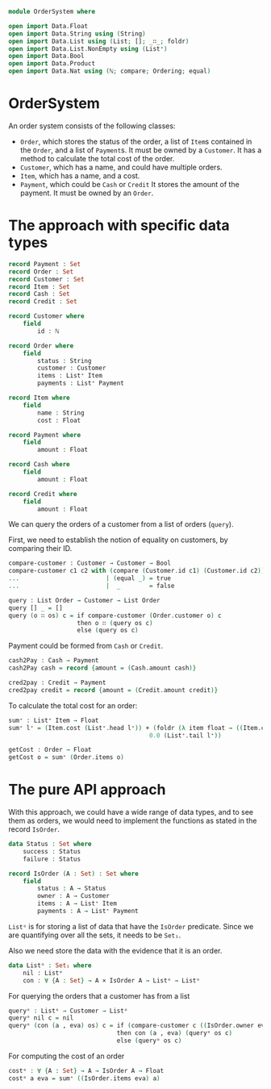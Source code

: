 ```agda
module OrderSystem where

open import Data.Float 
open import Data.String using (String)
open import Data.List using (List; []; _∷_; foldr)
open import Data.List.NonEmpty using (List⁺)
open import Data.Bool
open import Data.Product
open import Data.Nat using (ℕ; compare; Ordering; equal)
```

# OrderSystem

An order system consists of the following classes:

- `Order`, which stores the status of the order, 
    a list of `Item`s contained in the `Order`,
    and a list of `Payment`s.
    It must be owned by a `Customer`.
    It has a method to calculate the total cost of the order.
- `Customer`, which has a name, and could have multiple orders.
- `Item`, which has a name, and a cost.
- `Payment`, which could be `Cash` or `Credit`
    It stores the amount of the payment.
    It must be owned by an `Order`.

# The approach with specific data types

```agda
record Payment : Set
record Order : Set
record Customer : Set
record Item : Set
record Cash : Set
record Credit : Set

record Customer where
    field
        id : ℕ

record Order where
    field
        status : String
        customer : Customer
        items : List⁺ Item 
        payments : List⁺ Payment 

record Item where
    field
        name : String
        cost : Float

record Payment where
    field
        amount : Float

record Cash where
    field
        amount : Float

record Credit where
    field
        amount : Float
```

We can query the orders of a customer from a list of orders (`query`).

First, we need to establish the notion of equality on customers, by
comparing their ID.

```agda
compare-customer : Customer → Customer → Bool
compare-customer c1 c2 with (compare (Customer.id c1) (Customer.id c2)) 
...                        | (equal _) = true
...                        |  _        = false

query : List Order → Customer → List Order
query [] _ = []
query (o ∷ os) c = if compare-customer (Order.customer o) c 
                   then o ∷ (query os c) 
                   else (query os c)  
```

Payment could be formed from `Cash` or `Credit`.

```agda
cash2Pay : Cash → Payment
cash2Pay cash = record {amount = (Cash.amount cash)}

cred2pay : Credit → Payment
cred2pay credit = record {amount = (Credit.amount credit)}
```

To calculate the total cost for an order:

```agda
sum⁺ : List⁺ Item → Float
sum⁺ l⁺ = (Item.cost (List⁺.head l⁺)) + (foldr (λ item float → ((Item.cost item) + float))
                                       0.0 (List⁺.tail l⁺))

getCost : Order → Float
getCost o = sum⁺ (Order.items o)
```

# The pure API approach

With this approach, we could have a wide range of data types, 
and to see them as orders, we would need to implement the functions
as stated in the record `IsOrder`.

```agda
data Status : Set where
    success : Status
    failure : Status

record IsOrder (A : Set) : Set where
    field
        status : A → Status
        owner : A → Customer
        items : A → List⁺ Item
        payments : A → List⁺ Payment
```

`Listᵒ` is for storing a list of data that have the `IsOrder` predicate.
Since we are quantifying over all the sets, it needs to be `Set₁`.

Also we need store the data with the evidence that it is an order.

```agda
data Listᵒ : Set₁ where
    nil : Listᵒ
    con : ∀ {A : Set} → A × IsOrder A → Listᵒ → Listᵒ
```

For querying the orders that a customer has from a list

```agda
queryᵒ : Listᵒ → Customer → Listᵒ
queryᵒ nil c = nil
queryᵒ (con (a , eva) os) c = if (compare-customer c ((IsOrder.owner eva) a))
                              then con (a , eva) (queryᵒ os c)
                              else (queryᵒ os c) 
```

For computing the cost of an order

```agda
costᵒ : ∀ {A : Set} → A → IsOrder A → Float
costᵒ a eva = sum⁺ ((IsOrder.items eva) a)
```